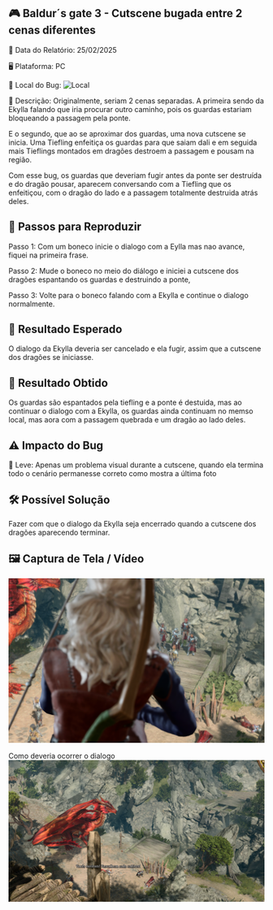## 🎮 Baldur´s gate 3 - Cutscene bugada entre 2 cenas diferentes

📅 Data do Relatório: 25/02/2025 

🖥️ Plataforma: PC

📍 Local do Bug:  ![Local](https://github.com/Pedr0-Raposo/Portfolio_Beta_Tester/blob/main/Bugs%20Relatados/imagens/%5BBG3%5D-dialogo_local.png) 

📝 Descrição: Originalmente, seriam 2 cenas separadas. A primeira sendo da Ekylla falando que iria procurar outro caminho, pois os guardas estariam bloqueando a passagem pela ponte. 

E o segundo, que ao se aproximar dos guardas, uma nova cutscene se inicia. Uma Tiefling enfeitiça os guardas para que saiam dali e em seguida mais Tieflings montados em dragões destroem a passagem e pousam na região. 

Com esse bug, os guardas que deveriam fugir antes da ponte ser destruída e do dragão pousar, aparecem conversando com a Tiefling que os enfeitiçou, com o dragão do lado e a passagem totalmente destruida atrás deles.

## 🔄 Passos para Reproduzir 

Passo 1: Com um boneco inicie o dialogo com a Eylla mas nao avance, fiquei na primeira frase.

Passo 2: Mude o boneco no meio do diálogo e iniciei a cutscene dos dragões espantando os guardas e destruindo a ponte,

Passo 3: Volte para o boneco falando com a Ekylla e continue o dialogo normalmente.

## 🎯 Resultado Esperado 

O dialogo da Ekylla deveria ser cancelado e ela fugir, assim que a cutscene dos dragões se iniciasse. 

## 🚨 Resultado Obtido 

Os guardas são espantados pela tiefling e a ponte é destuida, mas ao continuar o dialogo com a Ekylla, os guardas ainda continuam no memso local, mas aora com a passagem quebrada e um dragão ao lado deles. 

## ⚠ Impacto do Bug 

🔹 Leve: Apenas um problema visual durante a cutscene, quando ela termina todo o  cenário permanesse correto como mostra a última foto

## 🛠 Possível Solução 

Fazer com que o dialogo da Ekylla seja encerrado quando a cutscene dos dragões aparecendo terminar. 

## 🖼️ Captura de Tela / Vídeo 

![Bug do Baldur´s Gate 3](https://github.com/Pedr0-Raposo/Portfolio_Beta_Tester/blob/main/Bugs%20Relatados/imagens/%5BBG3%5D-dialogo.png)

Como deveria ocorrer o dialogo
![Bug do Baldur´s Gate 3](https://github.com/Pedr0-Raposo/Portfolio_Beta_Tester/blob/main/Bugs%20Relatados/imagens/%5BBG3%5D-dialogo_correto.png)

